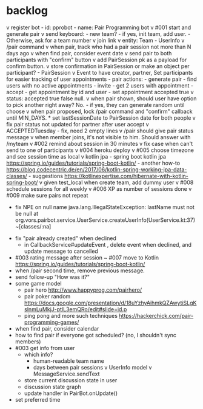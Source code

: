 # backlog
v register bot
    - id: pprobot
    - name: Pair Programming bot
v #001 start and generate pair
    v send keyboard:
        - new team?
            - if yes, init team, add user.
            - Otherwise, ask for a team number
    v join link
    v entity: Team *-* UserInfo
    v /pair command
    v when pair, track who had a pair session not more than N days ago
    v when find pair, consider event date
    v send pair to both participants with "confirm" button
        v add PairSession pk as a payload for confirm button.
        v store confirmation in PairSession or make an object per participant? - PairSession
    v Event to have creator, partner, Set<Participant> participants for easier tracking of user appointments
    - pair actions:
        - generate pair
            - find users with no active appointments
        - invite
            - get 2 users with appointment
        - accept
            - get appointment by id and user
            - set appointment accepted true
    v status: accepted true false null.
    v when pair shown, should user have option to pick another right away? No.
        - if yes, they can generate random until choose
    v when pair proposed, lock /pair command and "confirm" callback until MIN_DAYS.
        * set lastSessionDate to PairSession date for both people
    v fix pair status not updated for partner after user accept
    v ACCEPTEDTuesday - fix, need 2 empty lines
    v /pair should give pair status message
    v when member joins, it's not visible to him. Should answer with /myteam
v #002 remind about session in 30 minutes
    v fix case when can't send to one of participants
v #004 heroku deploy
v #005 choose timezone and see session time as local
v kotlin jpa
    - spring boot kotlin jpa https://spring.io/guides/tutorials/spring-boot-kotlin/
    - another how-to https://blog.codecentric.de/en/2017/06/kotlin-spring-working-jpa-data-classes/
    - suggestions https://kotlinexpertise.com/hibernate-with-kotlin-spring-boot/
v given test_local when create team, add dummy user
v #008 schedule sessions for all weekly
v #006 XP as number of sessions done
v #009 make sure pairs not repeat
+ fix NPE on null name
    java.lang.IllegalStateException: lastName must not be null
    	at org.vors.pairbot.service.UserService.createUserInfo(UserService.kt:37) ~[classes/:na]
* fix "pair already created" when declined
    * in CallbackService#updateEvent , delete event when declined, and update message to cancelled
* #003 rating message after session
~ #007 move to Kotlin https://spring.io/guides/tutorials/spring-boot-kotlin/
* when /pair second time, remove previous message.
* send follow-up "How was it?"
* some game model
    - pair hero http://www.happyprog.com/pairhero/
    - pair poker random https://docs.google.com/presentation/d/18uYzhyAihmkQZAwytiSLgKslnmLuMkjJ-ptlL3emQRo/edit#slide=id.p
    - ping pong and more such techniques https://hackerchick.com/pair-programming-games/
* when find pair, consider calendar
* how to find pair if everyone got scheduled? (no, I shouldn't sync members)
* #003 get info from user
    * which info?
        * human-readable team name
        * days between pair sessions
    v UserInfo model
    v MessageService.sendText
    * store current discussion state in user
    * discussion state graph
    * update handler in PairBot.onUpdate()
* set preferred time
